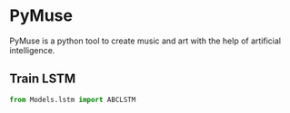# PyMuse
PyMuse is a python tool to create music and art with the help of artificial intelligence.


## Train LSTM
```python
from Models.lstm import ABCLSTM
```
